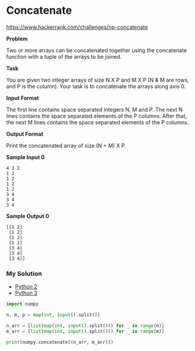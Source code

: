 # Concatenate

https://www.hackerrank.com/challenges/np-concatenate

**Problem**

Two or more arrays can be concatenated together using the concatenate function with a tuple of the arrays to be joined.

**Task**

You are given two integer arrays of size N X P and M X P (N & M are rows, and P is the column). 
Your task is to concatenate the arrays along axis 0.

**Input Format**
    
The first line contains space separated integers N, M and P. 
The next N lines contains the space separated elements of the P columns. 
After that, the next M lines contains the space separated elements of the P columns.

**Output Format**

Print the concatenated array of size (N + M) X P.

**Sample Input 0**

```
4 3 2
1 2
1 2 
1 2
1 2
3 4
3 4
3 4 
```

**Sample Output 0**

```
[[1 2]
 [1 2]
 [1 2]
 [1 2]
 [3 4]
 [3 4]
 [3 4]] 
```

### My Solution

- [Python 2](python2.py)
- [Python 3](python3.py)
```python
import numpy

n, m, p = map(int, input().split())

n_arr = [list(map(int, input().split())) for _ in range(n)]
m_arr = [list(map(int, input().split())) for _ in range(m)]

print(numpy.concatenate((n_arr, m_arr)))
````